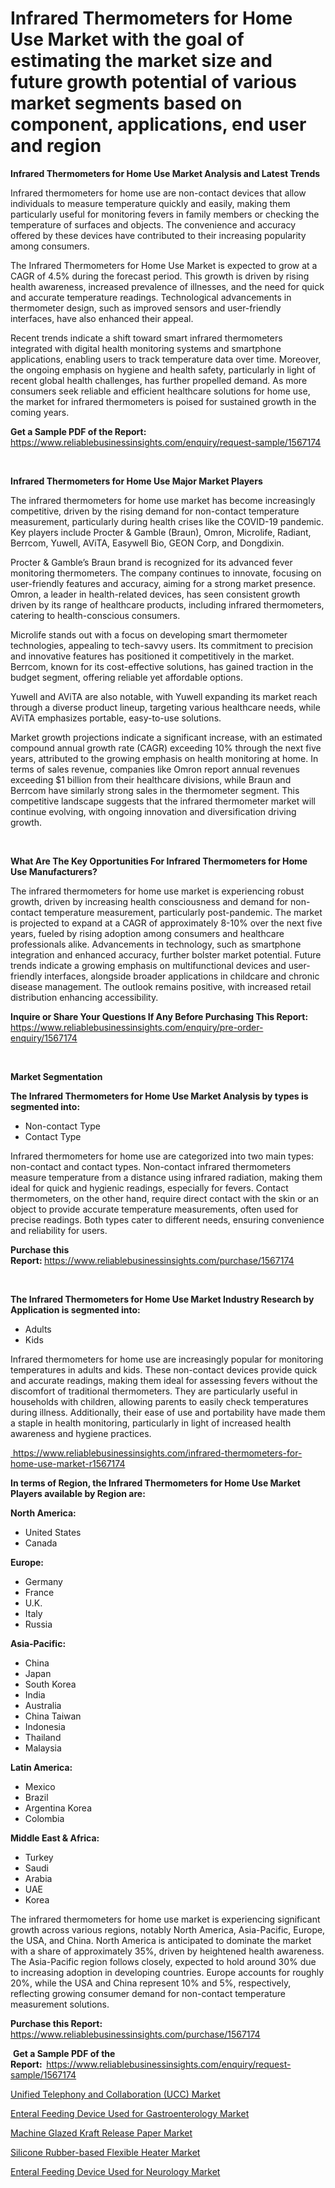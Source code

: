 <p><h1>Infrared Thermometers for Home Use Market with the goal of estimating the market size and future growth potential of various market segments based on component, applications, end user and region</h1></p><p><strong>Infrared Thermometers for Home Use Market Analysis and Latest Trends</strong></p>
<p><p>Infrared thermometers for home use are non-contact devices that allow individuals to measure temperature quickly and easily, making them particularly useful for monitoring fevers in family members or checking the temperature of surfaces and objects. The convenience and accuracy offered by these devices have contributed to their increasing popularity among consumers.</p><p>The Infrared Thermometers for Home Use Market is expected to grow at a CAGR of 4.5% during the forecast period. This growth is driven by rising health awareness, increased prevalence of illnesses, and the need for quick and accurate temperature readings. Technological advancements in thermometer design, such as improved sensors and user-friendly interfaces, have also enhanced their appeal.</p><p>Recent trends indicate a shift toward smart infrared thermometers integrated with digital health monitoring systems and smartphone applications, enabling users to track temperature data over time. Moreover, the ongoing emphasis on hygiene and health safety, particularly in light of recent global health challenges, has further propelled demand. As more consumers seek reliable and efficient healthcare solutions for home use, the market for infrared thermometers is poised for sustained growth in the coming years.</p></p>
<p><strong>Get a Sample PDF of the Report:&nbsp;</strong> <a href="https://www.reliablebusinessinsights.com/enquiry/request-sample/1567174">https://www.reliablebusinessinsights.com/enquiry/request-sample/1567174</a></p>
<p>&nbsp;</p>
<p><strong>Infrared Thermometers for Home Use Major Market Players</strong></p>
<p><p>The infrared thermometers for home use market has become increasingly competitive, driven by the rising demand for non-contact temperature measurement, particularly during health crises like the COVID-19 pandemic. Key players include Procter & Gamble (Braun), Omron, Microlife, Radiant, Berrcom, Yuwell, AViTA, Easywell Bio, GEON Corp, and Dongdixin.</p><p>Procter & Gamble’s Braun brand is recognized for its advanced fever monitoring thermometers. The company continues to innovate, focusing on user-friendly features and accuracy, aiming for a strong market presence. Omron, a leader in health-related devices, has seen consistent growth driven by its range of healthcare products, including infrared thermometers, catering to health-conscious consumers.</p><p>Microlife stands out with a focus on developing smart thermometer technologies, appealing to tech-savvy users. Its commitment to precision and innovative features has positioned it competitively in the market. Berrcom, known for its cost-effective solutions, has gained traction in the budget segment, offering reliable yet affordable options.</p><p>Yuwell and AViTA are also notable, with Yuwell expanding its market reach through a diverse product lineup, targeting various healthcare needs, while AViTA emphasizes portable, easy-to-use solutions.</p><p>Market growth projections indicate a significant increase, with an estimated compound annual growth rate (CAGR) exceeding 10% through the next five years, attributed to the growing emphasis on health monitoring at home. In terms of sales revenue, companies like Omron report annual revenues exceeding $1 billion from their healthcare divisions, while Braun and Berrcom have similarly strong sales in the thermometer segment. This competitive landscape suggests that the infrared thermometer market will continue evolving, with ongoing innovation and diversification driving growth.</p></p>
<p>&nbsp;</p>
<p><strong>What Are The Key Opportunities For Infrared Thermometers for Home Use Manufacturers?</strong></p>
<p><p>The infrared thermometers for home use market is experiencing robust growth, driven by increasing health consciousness and demand for non-contact temperature measurement, particularly post-pandemic. The market is projected to expand at a CAGR of approximately 8-10% over the next five years, fueled by rising adoption among consumers and healthcare professionals alike. Advancements in technology, such as smartphone integration and enhanced accuracy, further bolster market potential. Future trends indicate a growing emphasis on multifunctional devices and user-friendly interfaces, alongside broader applications in childcare and chronic disease management. The outlook remains positive, with increased retail distribution enhancing accessibility.</p></p>
<p><strong>Inquire or Share Your Questions If Any Before Purchasing This Report:</strong> <a href="https://www.reliablebusinessinsights.com/enquiry/pre-order-enquiry/1567174">https://www.reliablebusinessinsights.com/enquiry/pre-order-enquiry/1567174</a></p>
<p>&nbsp;</p>
<p><strong>Market Segmentation</strong></p>
<p><strong>The Infrared Thermometers for Home Use Market Analysis by types is segmented into:</strong></p>
<p><ul><li>Non-contact Type</li><li>Contact Type</li></ul></p>
<p><p>Infrared thermometers for home use are categorized into two main types: non-contact and contact types. Non-contact infrared thermometers measure temperature from a distance using infrared radiation, making them ideal for quick and hygienic readings, especially for fevers. Contact thermometers, on the other hand, require direct contact with the skin or an object to provide accurate temperature measurements, often used for precise readings. Both types cater to different needs, ensuring convenience and reliability for users.</p></p>
<p><strong>Purchase this Report:&nbsp;</strong><a href="https://www.reliablebusinessinsights.com/purchase/1567174">https://www.reliablebusinessinsights.com/purchase/1567174</a></p>
<p>&nbsp;</p>
<p><strong>The Infrared Thermometers for Home Use Market Industry Research by Application is segmented into:</strong></p>
<p><ul><li>Adults</li><li>Kids</li></ul></p>
<p><p>Infrared thermometers for home use are increasingly popular for monitoring temperatures in adults and kids. These non-contact devices provide quick and accurate readings, making them ideal for assessing fevers without the discomfort of traditional thermometers. They are particularly useful in households with children, allowing parents to easily check temperatures during illness. Additionally, their ease of use and portability have made them a staple in health monitoring, particularly in light of increased health awareness and hygiene practices.</p></p>
<p><a href="https://www.reliablebusinessinsights.com/infrared-thermometers-for-home-use-market-r1567174">&nbsp;https://www.reliablebusinessinsights.com/infrared-thermometers-for-home-use-market-r1567174</a></p>
<p><strong>In terms of Region, the Infrared Thermometers for Home Use Market Players available by Region are:</strong></p>
<p>
    <p> <strong> North America: </strong>
        <ul>
            <li>United States</li>
            <li>Canada</li>
        </ul>
        </p> 
    <p> <strong> Europe: </strong>
        <ul>
            <li>Germany</li>
            <li>France</li>
            <li>U.K.</li>
            <li>Italy</li>
            <li>Russia</li>
        </ul>
        </p> 
    <p> <strong> Asia-Pacific: </strong>
        <ul>
            <li>China</li>
            <li>Japan</li>
            <li>South Korea</li>
            <li>India</li>
            <li>Australia</li>
            <li>China Taiwan</li>
            <li>Indonesia</li>
            <li>Thailand</li>
            <li>Malaysia</li>
        </ul>
        </p> 
    <p> <strong> Latin America: </strong>
        <ul>
            <li>Mexico</li>
            <li>Brazil</li>
            <li>Argentina Korea</li>
            <li>Colombia</li>
        </ul>
        </p> 
    <p> <strong> Middle East & Africa: </strong>
        <ul>
            <li>Turkey</li>
            <li>Saudi</li>
            <li>Arabia</li>
            <li>UAE</li>
            <li>Korea</li>
        </ul>
    </p>
    </p>
<p><p>The infrared thermometers for home use market is experiencing significant growth across various regions, notably North America, Asia-Pacific, Europe, the USA, and China. North America is anticipated to dominate the market with a share of approximately 35%, driven by heightened health awareness. The Asia-Pacific region follows closely, expected to hold around 30% due to increasing adoption in developing countries. Europe accounts for roughly 20%, while the USA and China represent 10% and 5%, respectively, reflecting growing consumer demand for non-contact temperature measurement solutions.</p></p>
<p><strong>Purchase this Report: </strong><a href="https://www.reliablebusinessinsights.com/purchase/1567174">https://www.reliablebusinessinsights.com/purchase/1567174</a></p>
<p>&nbsp;<strong>Get a Sample PDF of the Report:&nbsp;&nbsp;</strong><a href="https://www.reliablebusinessinsights.com/enquiry/request-sample/1567174">https://www.reliablebusinessinsights.com/enquiry/request-sample/1567174</a></p>
<p><strong></strong></p>
<p><p><a href="https://issuu.com/reportprime-2/docs/unified-telephony-and-collaboration_7325d23babc823">Unified Telephony and Collaboration (UCC) Market</a></p><p><a href="https://github.com/aiko92han/Market-Research-Report-List-1/blob/main/enteral-feeding-device-used-for-gastroenterology-market.md">Enteral Feeding Device Used for Gastroenterology Market</a></p><p><a href="https://medium.com/@bulahhamill33/global-machine-glazed-kraft-release-paper-market-size-is-expected-to-experience-a-cagr-of-10-8bd48caa82b6">Machine Glazed Kraft Release Paper Market</a></p><p><a href="https://medium.com/@bulahhamill33/what-are-the-growth-drivers-in-silicone-rubber-based-flexible-heater-market-5e8ba5b1073f">Silicone Rubber-based Flexible Heater Market</a></p><p><a href="https://github.com/michaelhall412/Market-Research-Report-List-1/blob/main/enteral-feeding-device-used-for-neurology-market.md">Enteral Feeding Device Used for Neurology Market</a></p></p>